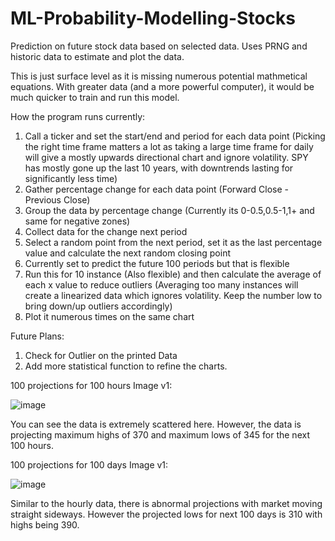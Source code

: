 # ML-Probability-Modelling-Stocks
Prediction on future stock data based on selected data. Uses PRNG and historic data to estimate and plot the data.

This is just surface level as it is missing numerous potential mathmetical equations. With greater data (and a more powerful computer), it would be much quicker to train and run this model. 

How the program runs currently:
1. Call a ticker and set the start/end and period for each data point 
(Picking the right time frame matters a lot as taking a large time frame for daily will give a mostly upwards directional chart and ignore volatility. SPY has mostly gone up the last 10 years, with downtrends lasting for significantly less time)
3. Gather percentage change for each data point (Forward Close - Previous Close)
4. Group the data by percentage change (Currently its 0-0.5,0.5-1,1+ and same for negative zones)
5. Collect data for the change next period
6. Select a random point from the next period, set it as the last percentage value and calculate the next random closing point
7. Currently set to predict the future 100 periods but that is flexible 
8. Run this for 10 instance (Also flexible) and then calculate the average of each x value to reduce outliers 
(Averaging too many instances will create a linearized data which ignores volatility. Keep the number low to bring down/up outliers accordingly)
10. Plot it numerous times on the same chart

Future Plans:
1. Check for Outlier on the printed Data
2. Add more statistical function to refine the charts.

100 projections for 100 hours Image v1:

![image](https://user-images.githubusercontent.com/70171751/193443348-6bc461b8-6486-4bc7-85bb-256c424b2980.png)

You can see the data is extremely scattered here. However, the data is projecting maximum highs of 370 and maximum lows of 345 for the next 100 hours.

100 projections for 100 days Image v1:

![image](https://user-images.githubusercontent.com/70171751/193443711-f585df2f-698f-4590-a33a-40e681f3052f.png)

Similar to the hourly data, there is abnormal projections with market moving straight sideways. However the projected lows for next 100 days is 310 with highs being 390.
